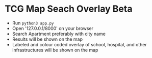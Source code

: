 # TCG Map Seach Overlay Beta 

- Run `python3 app.py`
- Open '127.0.0.1/8000' on your browser
- Search Apartment preferably with city name
- Results will be shown on the map
- Labeled and colour coded overlay of school, hospital, and other infrastructures will be shown on the map